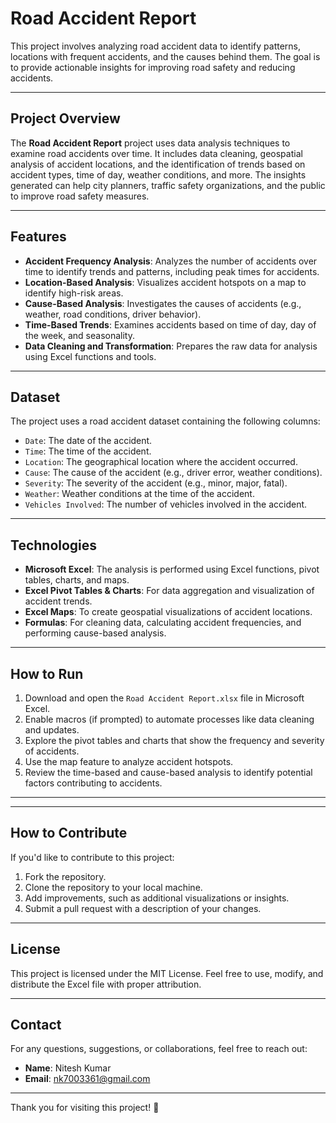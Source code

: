 # Road Accident Report

This project involves analyzing road accident data to identify patterns, locations with frequent accidents, and the causes behind them. The goal is to provide actionable insights for improving road safety and reducing accidents.

---

## Project Overview

The **Road Accident Report** project uses data analysis techniques to examine road accidents over time. It includes data cleaning, geospatial analysis of accident locations, and the identification of trends based on accident types, time of day, weather conditions, and more. The insights generated can help city planners, traffic safety organizations, and the public to improve road safety measures.

---

## Features
- **Accident Frequency Analysis**: Analyzes the number of accidents over time to identify trends and patterns, including peak times for accidents.
- **Location-Based Analysis**: Visualizes accident hotspots on a map to identify high-risk areas.
- **Cause-Based Analysis**: Investigates the causes of accidents (e.g., weather, road conditions, driver behavior).
- **Time-Based Trends**: Examines accidents based on time of day, day of the week, and seasonality.
- **Data Cleaning and Transformation**: Prepares the raw data for analysis using Excel functions and tools.

---

## Dataset
The project uses a road accident dataset containing the following columns:
- `Date`: The date of the accident.
- `Time`: The time of the accident.
- `Location`: The geographical location where the accident occurred.
- `Cause`: The cause of the accident (e.g., driver error, weather conditions).
- `Severity`: The severity of the accident (e.g., minor, major, fatal).
- `Weather`: Weather conditions at the time of the accident.
- `Vehicles Involved`: The number of vehicles involved in the accident.

---

## Technologies
- **Microsoft Excel**: The analysis is performed using Excel functions, pivot tables, charts, and maps.
- **Excel Pivot Tables & Charts**: For data aggregation and visualization of accident trends.
- **Excel Maps**: To create geospatial visualizations of accident locations.
- **Formulas**: For cleaning data, calculating accident frequencies, and performing cause-based analysis.

---

## How to Run
1. Download and open the `Road Accident Report.xlsx` file in Microsoft Excel.
2. Enable macros (if prompted) to automate processes like data cleaning and updates.
3. Explore the pivot tables and charts that show the frequency and severity of accidents.
4. Use the map feature to analyze accident hotspots.
5. Review the time-based and cause-based analysis to identify potential factors contributing to accidents.

---


---

## How to Contribute
If you'd like to contribute to this project:
1. Fork the repository.
2. Clone the repository to your local machine.
3. Add improvements, such as additional visualizations or insights.
4. Submit a pull request with a description of your changes.

---

## License
This project is licensed under the MIT License. Feel free to use, modify, and distribute the Excel file with proper attribution.

---

## Contact
For any questions, suggestions, or collaborations, feel free to reach out:
- **Name**: Nitesh Kumar
- **Email**: nk7003361@gmail.com

---

Thank you for visiting this project! 🚀
